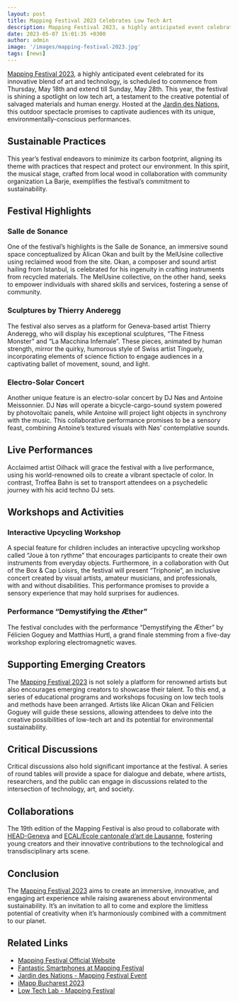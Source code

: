 ```yaml
---
layout: post
title: Mapping Festival 2023 Celebrates Low Tech Art
description: Mapping Festival 2023, a highly anticipated event celebrated for its innovative blend of art and technology, is scheduled to commence from Thursday, May 18th and extend till Sunday, May 28th.
date: 2023-05-07 15:01:35 +0300
author: admin
image: '/images/mapping-festival-2023.jpg'
tags: [news]
---
```


[Mapping Festival 2023](https://mappingfestival.com/), a highly anticipated event celebrated for its innovative blend of art and technology, is scheduled to commence from Thursday, May 18th and extend till Sunday, May 28th. This year, the festival is shining a spotlight on low tech art, a testament to the creative potential of salvaged materials and human energy. Hosted at the [Jardin des Nations](https://www.jardin-des-nations.ch/en/evenement/mapping-festival-2/), this outdoor spectacle promises to captivate audiences with its unique, environmentally-conscious performances.

## Sustainable Practices

This year’s festival endeavors to minimize its carbon footprint, aligning its theme with practices that respect and protect our environment. In this spirit, the musical stage, crafted from local wood in collaboration with community organization La Barje, exemplifies the festival’s commitment to sustainability.

## Festival Highlights

### Salle de Sonance

One of the festival’s highlights is the Salle de Sonance, an immersive sound space conceptualized by Alican Okan and built by the MelUsine collective using reclaimed wood from the site. Okan, a composer and sound artist hailing from Istanbul, is celebrated for his ingenuity in crafting instruments from recycled materials. The MelUsine collective, on the other hand, seeks to empower individuals with shared skills and services, fostering a sense of community.

### Sculptures by Thierry Anderegg

The festival also serves as a platform for Geneva-based artist Thierry Anderegg, who will display his exceptional sculptures, “The Fitness Monster” and “La Macchina Infernale”. These pieces, animated by human strength, mirror the quirky, humorous style of Swiss artist Tinguely, incorporating elements of science fiction to engage audiences in a captivating ballet of movement, sound, and light.

### Electro-Solar Concert

Another unique feature is an electro-solar concert by DJ Nøs and Antoine Meissonnier. DJ Nøs will operate a bicycle-cargo-sound system powered by photovoltaic panels, while Antoine will project light objects in synchrony with the music. This collaborative performance promises to be a sensory feast, combining Antoine’s textured visuals with Nøs’ contemplative sounds.

## Live Performances

Acclaimed artist Oilhack will grace the festival with a live performance, using his world-renowned oils to create a vibrant spectacle of color. In contrast, Troffea Bahn is set to transport attendees on a psychedelic journey with his acid techno DJ sets.

## Workshops and Activities

### Interactive Upcycling Workshop

A special feature for children includes an interactive upcycling workshop called “Joue à ton rythme” that encourages participants to create their own instruments from everyday objects. Furthermore, in a collaboration with Out of the Box & Cap Loisirs, the festival will present “Triphonie”, an inclusive concert created by visual artists, amateur musicians, and professionals, with and without disabilities. This performance promises to provide a sensory experience that may hold surprises for audiences.

### Performance “Demystifying the Æther”

The festival concludes with the performance “Demystifying the Æther” by Félicien Goguey and Matthias Hurtl, a grand finale stemming from a five-day workshop exploring electromagnetic waves.

## Supporting Emerging Creators

The [Mapping Festival 2023](https://mappingfestival.com/) is not solely a platform for renowned artists but also encourages emerging creators to showcase their talent. To this end, a series of educational programs and workshops focusing on low tech tools and methods have been arranged. Artists like Alican Okan and Félicien Goguey will guide these sessions, allowing attendees to delve into the creative possibilities of low-tech art and its potential for environmental sustainability.

## Critical Discussions

Critical discussions also hold significant importance at the festival. A series of round tables will provide a space for dialogue and debate, where artists, researchers, and the public can engage in discussions related to the intersection of technology, art, and society.

## Collaborations

The 19th edition of the Mapping Festival is also proud to collaborate with [HEAD-Geneva](https://ecal.ch/en/feed/events/1667/fantastic-smartphones-at-mapping-festival/) and [ECAL/Ecole cantonale d’art de Lausanne](https://ecal.ch/en/feed/events/1667/fantastic-smartphones-at-mapping-festival/), fostering young creators and their innovative contributions to the technological and transdisciplinary arts scene.

## Conclusion

The [Mapping Festival 2023](https://mappingfestival.com/) aims to create an immersive, innovative, and engaging art experience while raising awareness about environmental sustainability. It’s an invitation to all to come and explore the limitless potential of creativity when it’s harmoniously combined with a commitment to our planet.

## Related Links

- [Mapping Festival Official Website](https://mappingfestival.com/)
- [Fantastic Smartphones at Mapping Festival](https://ecal.ch/en/feed/events/1667/fantastic-smartphones-at-mapping-festival/)
- [Jardin des Nations - Mapping Festival Event](https://www.jardin-des-nations.ch/en/evenement/mapping-festival-2/)
- [iMapp Bucharest 2023](https://visitbucharest.today/imapp-bucharest/)
- [Low Tech Lab - Mapping Festival](https://lowtechlab.org/en/tools/calendar/event-rec7aZZhye4nyPH7v)